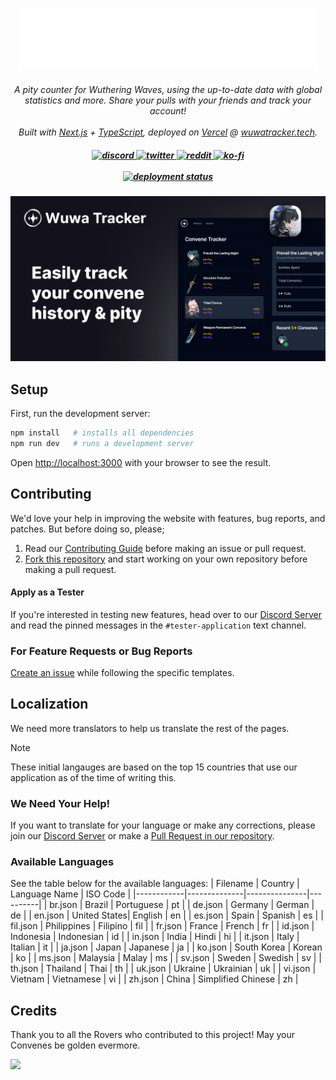 <h1 align="center">
  <a href="https://wuwatracker.tech">
    <picture>
      <source media="(prefers-color-scheme: dark)" srcset="./img/logo-white.png">
      <source media="(prefers-color-scheme: light)" srcset="./img/logo-black.png">
      <img alt="Wuwa Tracker Website Link" src="./img/logo-white.png">
    </picture>
  </a>
</h1>

<p align="center">
  <i>A pity counter for Wuthering Waves, using the up-to-date data with global statistics and more. Share your pulls with your friends and track your account!</i><br><br>
  <i>Built with <a href="https://nextjs.org/">Next.js</a> + <a href="https://www.typescriptlang.org/">TypeScript</a>, deployed on <a href="https://vercel.com/">Vercel</a> @ <a href="https://wuwatracker.tech">wuwatracker.tech</a>.</i>
</p>

<h5 align="center">
  <a href="https://discord.gg/mADnEXwZGT">
    <img src="https://img.shields.io/badge/Discord-7289DA?style=flat&logo=discord&logoColor=white" alt="discord" style="height: 25px;">
  </a>
  <a href="https://x.com/wuwatracker">
    <img src="https://img.shields.io/twitter/follow/wuwatracker" alt="twitter" style="height: 25px;">
  </a>
  <a href="https://www.reddit.com/r/wuwatracker/">
    <img src="https://img.shields.io/badge/Reddit-FF4500?style=flat&logo=reddit&logoColor=white" alt="reddit" style="height: 25px;">
  </a>
  <a href="https://ko-fi.com/luzefiru">
    <img src="https://img.shields.io/badge/Ko--fi-F16061?style=flat&logo=ko-fi&logoColor=white" alt="ko-fi" style="height: 25px;">
  </a>
  <br>
  <br>
  <a href="https://github.com/Luzefiru/wuwatracker/deployments/Production">
    <img src="https://img.shields.io/github/deployments/luzefiru/wuwatracker/production?label=vercel&logo=vercel&logoColor=white" alt="deployment status" style="height: 20px;">
  </a>
</h5>

<img width="1080" src="./img/README-banner.png" />

## Setup

First, run the development server:

```bash
npm install   # installs all dependencies
npm run dev   # runs a development server
```

Open [http://localhost:3000](http://localhost:3000) with your browser to see the result.

## Contributing

We'd love your help in improving the website with features, bug reports, and patches. But before doing so, please;

1. Read our [Contributing Guide](./CONTRIBUTING.md) before making an issue or pull request.
2. [Fork this repository](https://github.com/Luzefiru/wuwatracker/fork) and start working on your own repository before making a pull request.

#### Apply as a Tester

If you're interested in testing new features, head over to our [Discord Server](https://discord.gg/mADnEXwZGT) and read the pinned messages in the `#tester-application` text channel.

### For Feature Requests or Bug Reports

[Create an issue](https://github.com/Luzefiru/wuwatracker/issues/new/choose) while following the specific templates.

## Localization

We need more translators to help us translate the rest of the pages.

> [!NOTE]
> These initial langauges are based on the top 15 countries that use our application as of the time of writing this.

### We Need Your Help!

If you want to translate for your language or make any corrections, please join our [Discord Server](https://discord.gg/mADnEXwZGT) or make a [Pull Request in our repository](https://github.com/Luzefiru/wuwatracker/compare).

### Available Languages

See the table below for the available languages:
| Filename | Country | Language Name | ISO Code |
|------------|--------------|---------------|----------|
| br.json | Brazil | Portuguese | pt |
| de.json | Germany | German | de |
| en.json | United States| English | en |
| es.json | Spain | Spanish | es |
| fil.json | Philippines | Filipino | fil |
| fr.json | France | French | fr |
| id.json | Indonesia | Indonesian | id |
| in.json | India | Hindi | hi |
| it.json | Italy | Italian | it |
| ja.json | Japan | Japanese | ja |
| ko.json | South Korea | Korean | ko |
| ms.json | Malaysia | Malay | ms |
| sv.json | Sweden | Swedish | sv |
| th.json | Thailand | Thai | th |
| uk.json | Ukraine | Ukrainian | uk |
| vi.json | Vietnam | Vietnamese | vi |
| zh.json | China | Simplified Chinese | zh |

## Credits

Thank you to all the Rovers who contributed to this project! May your Convenes be golden evermore.

<a href="https://github.com/Luzefiru/wuwatracker/graphs/contributors">
  <img src="https://contrib.rocks/image?repo=Luzefiru/wuwatracker" />
</a>
